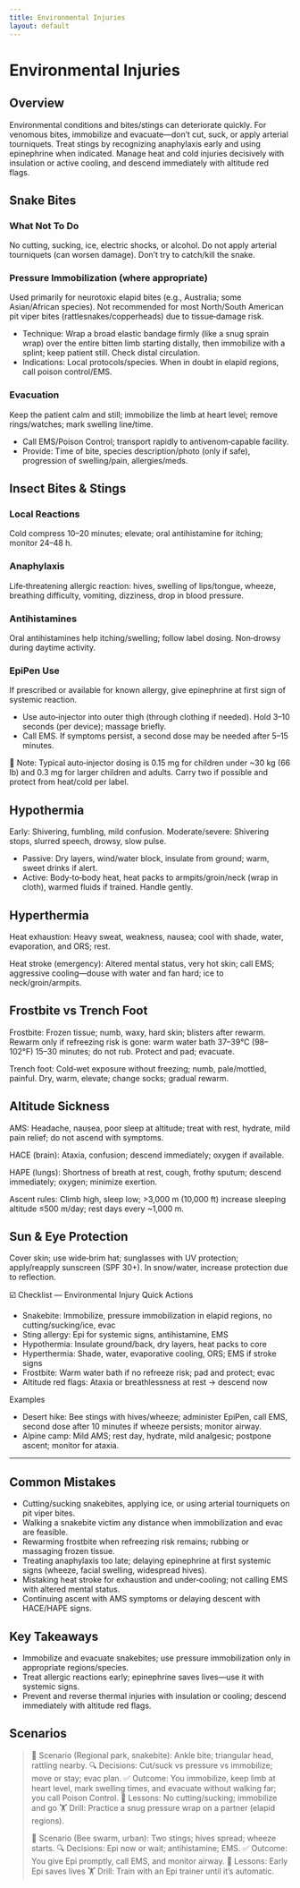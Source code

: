```yaml
---
title: Environmental Injuries
layout: default
---
```


# Environmental Injuries

## Overview
Environmental conditions and bites/stings can deteriorate quickly. For venomous bites, immobilize and evacuate—don’t cut, suck, or apply arterial tourniquets. Treat stings by recognizing anaphylaxis early and using epinephrine when indicated. Manage heat and cold injuries decisively with insulation or active cooling, and descend immediately with altitude red flags.

## Snake Bites
### What Not To Do
No cutting, sucking, ice, electric shocks, or alcohol. Do not apply arterial tourniquets (can worsen damage). Don’t try to catch/kill the snake.

### Pressure Immobilization (where appropriate)
Used primarily for neurotoxic elapid bites (e.g., Australia; some Asian/African species). Not recommended for most North/South American pit viper bites (rattlesnakes/copperheads) due to tissue‑damage risk.

- Technique: Wrap a broad elastic bandage firmly (like a snug sprain wrap) over the entire bitten limb starting distally, then immobilize with a splint; keep patient still. Check distal circulation.
- Indications: Local protocols/species. When in doubt in elapid regions, call poison control/EMS.

### Evacuation
Keep the patient calm and still; immobilize the limb at heart level; remove rings/watches; mark swelling line/time.

- Call EMS/Poison Control; transport rapidly to antivenom‑capable facility.
- Provide: Time of bite, species description/photo (only if safe), progression of swelling/pain, allergies/meds.

## Insect Bites & Stings
### Local Reactions
Cold compress 10–20 minutes; elevate; oral antihistamine for itching; monitor 24–48 h.

### Anaphylaxis
Life‑threatening allergic reaction: hives, swelling of lips/tongue, wheeze, breathing difficulty, vomiting, dizziness, drop in blood pressure.

### Antihistamines
Oral antihistamines help itching/swelling; follow label dosing. Non‑drowsy during daytime activity.

### EpiPen Use
If prescribed or available for known allergy, give epinephrine at first sign of systemic reaction.

- Use auto‑injector into outer thigh (through clothing if needed). Hold 3–10 seconds (per device); massage briefly.
- Call EMS. If symptoms persist, a second dose may be needed after 5–15 minutes.

📝 Note: Typical auto‑injector dosing is 0.15 mg for children under ~30 kg (66 lb) and 0.3 mg for larger children and adults. Carry two if possible and protect from heat/cold per label.

## Hypothermia
Early: Shivering, fumbling, mild confusion. Moderate/severe: Shivering stops, slurred speech, drowsy, slow pulse.

- Passive: Dry layers, wind/water block, insulate from ground; warm, sweet drinks if alert.
- Active: Body‑to‑body heat, heat packs to armpits/groin/neck (wrap in cloth), warmed fluids if trained. Handle gently.

## Hyperthermia
Heat exhaustion: Heavy sweat, weakness, nausea; cool with shade, water, evaporation, and ORS; rest.

Heat stroke (emergency): Altered mental status, very hot skin; call EMS; aggressive cooling—douse with water and fan hard; ice to neck/groin/armpits.

## Frostbite vs Trench Foot
Frostbite: Frozen tissue; numb, waxy, hard skin; blisters after rewarm. Rewarm only if refreezing risk is gone: warm water bath 37–39°C (98–102°F) 15–30 minutes; do not rub. Protect and pad; evacuate.

Trench foot: Cold‑wet exposure without freezing; numb, pale/mottled, painful. Dry, warm, elevate; change socks; gradual rewarm.

## Altitude Sickness
AMS: Headache, nausea, poor sleep at altitude; treat with rest, hydrate, mild pain relief; do not ascend with symptoms.

HACE (brain): Ataxia, confusion; descend immediately; oxygen if available.

HAPE (lungs): Shortness of breath at rest, cough, frothy sputum; descend immediately; oxygen; minimize exertion.

Ascent rules: Climb high, sleep low; >3,000 m (10,000 ft) increase sleeping altitude ≤500 m/day; rest days every ~1,000 m.

## Sun & Eye Protection
Cover skin; use wide‑brim hat; sunglasses with UV protection; apply/reapply sunscreen (SPF 30+). In snow/water, increase protection due to reflection.

☑️ Checklist — Environmental Injury Quick Actions
- Snakebite: Immobilize, pressure immobilization in elapid regions, no cutting/sucking/ice, evac
- Sting allergy: Epi for systemic signs, antihistamine, EMS
- Hypothermia: Insulate ground/back, dry layers, heat packs to core
- Hyperthermia: Shade, water, evaporative cooling, ORS; EMS if stroke signs
- Frostbite: Warm water bath if no refreeze risk; pad and protect; evac
- Altitude red flags: Ataxia or breathlessness at rest → descend now

Examples
- Desert hike: Bee stings with hives/wheeze; administer EpiPen, call EMS, second dose after 10 minutes if wheeze persists; monitor airway.
- Alpine camp: Mild AMS; rest day, hydrate, mild analgesic; postpone ascent; monitor for ataxia.

---

## Common Mistakes
- Cutting/sucking snakebites, applying ice, or using arterial tourniquets on pit viper bites.
- Walking a snakebite victim any distance when immobilization and evac are feasible.
- Rewarming frostbite when refreezing risk remains; rubbing or massaging frozen tissue.
- Treating anaphylaxis too late; delaying epinephrine at first systemic signs (wheeze, facial swelling, widespread hives).
- Mistaking heat stroke for exhaustion and under‑cooling; not calling EMS with altered mental status.
- Continuing ascent with AMS symptoms or delaying descent with HACE/HAPE signs.

## Key Takeaways
- Immobilize and evacuate snakebites; use pressure immobilization only in appropriate regions/species.
- Treat allergic reactions early; epinephrine saves lives—use it with systemic signs.
- Prevent and reverse thermal injuries with insulation or cooling; descend immediately with altitude red flags.

## Scenarios

> 🧭 Scenario (Regional park, snakebite): Ankle bite; triangular head, rattling nearby.
> 🔍 Decisions: Cut/suck vs pressure vs immobilize; move or stay; evac plan.
> ✅ Outcome: You immobilize, keep limb at heart level, mark swelling times, and evacuate without walking far; you call Poison Control.
> 🧠 Lessons: No cutting/sucking; immobilize and go
> 🏋️ Drill: Practice a snug pressure wrap on a partner (elapid regions).
>
> 🧭 Scenario (Bee swarm, urban): Two stings; hives spread; wheeze starts.
> 🔍 Decisions: Epi now or wait; antihistamine; EMS.
> ✅ Outcome: You give Epi promptly, call EMS, and monitor airway.
> 🧠 Lessons: Early Epi saves lives
> 🏋️ Drill: Train with an Epi trainer until it’s automatic.
